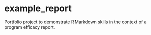 # example_report
Portfolio project to demonstrate R Markdown skills in the context of a program efficacy report. 
